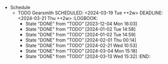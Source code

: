 - Schedule
	- TODO Gearsmith
	  SCHEDULED: <2024-03-19 Tue ++2w>
	  DEADLINE: <2024-03-21 Thu ++2w>
	  :LOGBOOK:
	  * State "DONE" from "TODO" [2023-12-04 Mon 16:03]
	  * State "DONE" from "TODO" [2024-01-02 Tue 14:58]
	  * State "DONE" from "TODO" [2024-01-02 Tue 14:59]
	  * State "DONE" from "TODO" [2024-02-01 Thu 00:14]
	  * State "DONE" from "TODO" [2024-02-21 Wed 10:53]
	  * State "DONE" from "TODO" [2024-03-04 Mon 15:18]
	  * State "DONE" from "TODO" [2024-03-13 Wed 15:32]
	  :END: